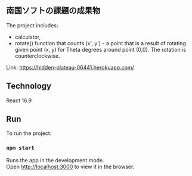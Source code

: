 ## 南国ソフトの課題の成果物

The project includes:
- calculator,
- rotate() function that counts (x', y') - a point that is a result of rotating given point (x, y) for Theta degrees around point (0,0). The rotation is counterclockwise.

Link: https://hidden-plateau-06441.herokuapp.com/

## Technology

React 16.9

## Run

To run the project:

### `npm start`

Runs the app in the development mode.<br>
Open [http://localhost:3000](http://localhost:3000) to view it in the browser.

